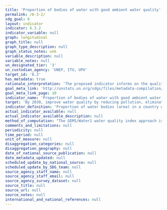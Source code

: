 ```yaml
---
title: 'Proportion of bodies of water with good ambient water quality'
permalink: /6-3-2/
sdg_goal: 6
layout: indicator
indicator: 6.3.2
indicator_variable: null
graph: longitudinal
graph_title: null
graph_type_description: null
graph_status_notes: unk
variable_description: null
variable_notes: null
un_designated_tier: '3'
un_custodian_agency: 'UNEP, ITU, UPU'
target_id: '6.3'
has_metadata: true
rationale_interpretation: 'The proposed indicator informs on the quality of water bodies. The indicator allows for evaluating the impact of human development on ambient water quality and thus enables countries to assess the future services they can obtain from aquatic ecosystems (clean water for drinking, biodiversity, water for food production etc.). Water quality represents the actual outcome of all pollution and pollution reduction activities, and is thus essential to fully describe the environmental status of freshwater systems, as well as to fully report on target 6.3. Water quality also feeds into all other water-related targets, and the proposed indicator can be used to directly report on many other targets or parts of targets (refer to supplementary information).'
goal_meta_link: 'http://unstats.un.org/sdgs/files/metadata-compilation/Metadata-Goal-6.pdf'
goal_meta_link_page: 10
indicator_name: 'Proportion of bodies of water with good ambient water quality'
target: 'By 2030, improve water quality by reducing pollution, eliminating dumping and minimizing release of hazardous chemicals and materials, halving the proportion of untreated wastewater and substantially increasing recycling and safe reuse globally.'
indicator_definition: 'Proportion of water bodies (area) in a country with good ambient water quality compared to all water bodies in the country. ''Good'' indicates an ambient water quality that does not damage ecosystem function and human health according to core ambient water quality indicators. Concept: Water quality is estimated based on a core set of five determinands that inform on major water quality impairments present in many parts of the world: total dissolved solids (TDS); percentage dissolved oxygen (% DO); dissolved inorganic nitrogen (DIN); dissolved inorganic phosphorus (DIP); and Escherichia coli (E. coli). As monitoring capacities and coverage vary between countries, a monitoring ladder is proposed. On the first rung, the number of determinands not meeting national water quality guidelines based on the existing monitoring sites are used to estimate the water quality. On the second rung, a water quality index is used to combine the determinand values in a statistically more robust manner, and the monitoring coverage increased. On consecutive rungs, the monitoring coverage can be step-wise increased and complementary determinands covering additional aspects of ambient water quality can be included depending on the national capacities and requirements enabling the indicator to inform on the status of ambient water quality in a more comprehensive way.'
actual_indicator_available: null
actual_indicator_available_description: null
method_of_computation: "The GEMS/Water1 water quality index approach is used as a general model to calculate the index, in which measured determinand values are compared to guideline values (proximity to target approach): \t1. Proximity-to-target (PTT) scores for each determinand at single monitoring sites are calculated as the difference between the temporal average (for the accounting period) of the determinand concentration and the target divided by the range between the (winsorized) minimum or maximum of the measured determinand concentration (for exceedance and non-exceedance targets, respectively) and the target. The PTT scores are scaled to the range between 0 and 100, where 100 indicates that the target is met and decreasing scores indicate an increasing distance from the target. \t2. The water quality index (WQI) at site level is computed as the arithmetic mean of the site-level PTT scores for the selected determinands. The WQI scale can be divided into different water quality categories, ranging from very bad to excellent. The thresholds for these categories are country specific and should be reported in the monitoring system by the individual countries \t3. For the spatial aggregation at the basin level and country level, the water bodies are divided into stretches of homogenous quality (between consecutive monitoring stations). \t4. The final indicator is calculated from the proportion of the stretches with good quality compared to all water bodies assessed."
comments_and_limitations: null
periodicity: null
time_period: null
unit_of_measure: null
disaggregation_categories: null
disaggregation_geography: null
date_of_national_source_publication: null
date_metadata_updated: null
scheduled_update_by_national_source: null
scheduled_update_by_SDG_team: null
source_agency_staff_name: null
source_agency_staff_email: null
source_agency_survey_dataset: null
source_title: null
source_url: null
source_notes: null
international_and_national_references: null
---
```

